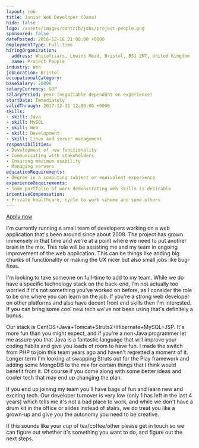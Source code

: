 ```yaml
---
layout: job
title: Junior Web Developer (Java)
hide: false
logo: /assets/images/contrib/jobs/project-people.png
sponsored: false
datePosted: 2016-12-16 21:08:00 +0000
employmentType: Full-time
hiringOrganization:
  address: Whitefriars, Lewins Mead, Bristol, BS1 2NT, United Kingdom
  name: Project People
industry: Web
jobLocation: Bristol
occupationalCategory:
baseSalary: 20000
salaryCurrency: GBP
salaryPeriod: year (negotiable dependent on experience)
startDate: Immediately
validThrough: 2017-12-31 12:00:00 +0000
skills:
- skill: Java
- skill: MySQL
- skill: Web
- skill: Development
- skill: Linux and server management
responsibilities:
- Development of new functionality
- Communicating with stakeholders
- Ensuring maximum usability
- Managing servers
educationRequirements:
- Degree in a computing subject or equivalent experience
experienceRequirements:
- Some portfolio of work demonstrating web skills is desirable
incentiveCompensation:
- Private healthcare, cycle to work scheme and some others
---
```

[Apply now](mailto:ryan.williams@projectpeople.com)

I'm currently running a small team of developers working on a web application that's been around since about 2008. The project has grown immensely in that time and we're at a point where we need to put another brain in the mix. This role will be assisting me and my team in ongoing improvement of the web application. This can be things like adding big chunks of functionality or making the UX nicer but also small jobs like bug-fixes.

I'm looking to take someone on full-time to add to my team. While we do have a specific technology stack on the back-end, I'm not actually too worried if it's not something you've worked on before, as I consider the role to be one where you can learn on the job. If you're a strong web developer on other platforms and also have decent front end skills then I'm interested. If you can bring some cool new tech we've not been using that's definitely a bonus.

Our stack is CentOS+Java+Tomcat+Struts2+Hibernate+MySQL+JSP. It's more fun than you might expect, and if you're a non-Java programmer let me assure you that Java is a fantastic language that will improve your coding habits and give you loads of room to have fun. I made the switch from PHP to join this team years ago and haven't regretted a moment of it. Longer term I'm looking at swapping Struts out for the Play framework and adding some MongoDB to the mix for certain things that I think would benefit from it. Of course if you come along with some better ideas and cooler tech that may end up changing the plan.

If you end up joining my team you'll have bags of fun and learn new and exciting tech. Our developer turnover is very low (only 1 has left in the last 4 years) which tells me it's not a bad place to work, and while we don't have a drum kit in the office or slides instead of stairs, we do treat you like a grown-up and give you the autonomy you need to be creative.

If this sounds like your cup of tea/coffee/other please get in touch so we can figure out whether it's something you want to do, and figure out the next steps.
